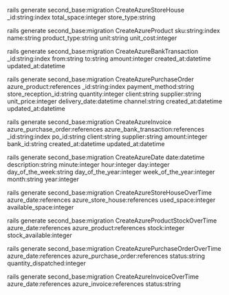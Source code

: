 rails generate second_base:migration CreateAzureStoreHouse _id:string:index total_space:integer store_type:string 

rails generate second_base:migration CreateAzureProduct sku:string:index name:string product_type:string unit:string unit_cost:integer 

rails generate second_base:migration CreateAzureBankTransaction _id:string:index from:string to:string amount:integer created_at:datetime updated_at:datetime

rails generate second_base:migration CreateAzurePurchaseOrder azure_product:references _id:string:index payment_method:string store_reception_id:string quantity:integer client:string supplier:string unit_price:integer delivery_date:datetime channel:string created_at:datetime updated_at:datetime

rails generate second_base:migration CreateAzureInvoice azure_purchase_order:references azure_bank_transaction:references _id:string:index po_id:string client:string supplier:string amount:integer bank_id:string created_at:datetime updated_at:datetime

rails generate second_base:migration CreateAzureDate date:datetime description:string minute:integer hour:integer day:integer day_of_the_week:string day_of_the_year:integer week_of_the_year:integer month:string year:integer

rails generate second_base:migration CreateAzureStoreHouseOverTime azure_date:references azure_store_house:references used_space:integer available_space:integer

rails generate second_base:migration CreateAzureProductStockOverTime azure_date:references azure_product:references stock:integer stock_available:integer

rails generate second_base:migration CreateAzurePurchaseOrderOverTime azure_date:references azure_purchase_order:references status:string quantity_dispatched:integer

rails generate second_base:migration CreateAzureInvoiceOverTime azure_date:references azure_invoice:references status:string